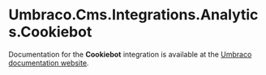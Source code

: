 ﻿# Umbraco.Cms.Integrations.Analytics.Cookiebot

Documentation for the __Cookiebot__ integration is available at the [Umbraco documentation website](https://docs.umbraco.com/umbraco-dxp/integrations/cookiebot).



